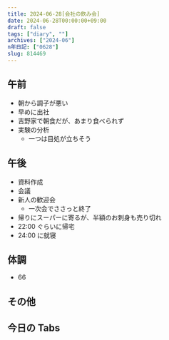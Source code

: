 ```yaml
---
title: 2024-06-28[会社の飲み会]
date: 2024-06-28T00:00:00+09:00
draft: false
tags: ["diary", ""]
archives: ["2024-06"]
n年日記: ["0628"]
slug: 814469
---
```


## 午前

- 朝から調子が悪い
- 早めに出社
- 吉野家で朝食だが、あまり食べられず
- 実験の分析
  - 一つは目処が立ちそう

## 午後

- 資料作成
- 会議
- 新人の歓迎会
  - 一次会でささっと終了
- 帰りにスーパーに寄るが、半額のお刺身も売り切れ
- 22:00 ぐらいに帰宅
- 24:00 に就寝

## 体調

- 66

## その他

## 今日の Tabs
